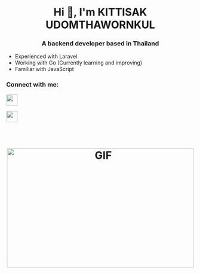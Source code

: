 <h1 align="center">Hi 👋, I'm KITTISAK UDOMTHAWORNKUL</h1>
<h3 align="center">A backend developer based in Thailand</h3>


* Experienced with Laravel <br>
* Working with Go (Currently learning and improving) <br>
* Familiar with JavaScript <br>

<h3>Connect with me:</h3>
<p align="left">
<a href="mailto:kid00345@hotmail.com"><img align="center" src="https://img.shields.io/badge/Microsoft_Outlook-0078D4?style=for-the-badge&logo=microsoft-outlook&logoColor=white" height="30"/></a>
</p>

<p align="left">
<a href="https://www.linkedin.com/in/kittisak-udomthawornkul-841791249"><img align="center" src="https://img.shields.io/badge/LinkedIn-0077B5?style=for-the-badge&logo=linkedin&logoColor=white" height="30"/></a>
</p>

<br>
<h1 align="center"><img align="middle" alt="GIF" src="https://github.com/abhisheknaiidu/abhisheknaiidu/blob/master/code.gif?raw=true" width="500" height="320" /></h1>

<!-- [![willianrod's wakatime stats](https://github-readme-stats.vercel.app/api/wakatime?username=ThisIsZuka)](https://github.com/anuraghazra/github-readme-stats) -->


<!-- [![willianrod's wakatime stats](https://github-readme-stats.vercel.app/api/wakatime?username=ThisIsZuka&layout=compact)] -->




<!--
**ThisIsZuka/ThisIsZuka** is a ✨ _special_ ✨ repository because its `README.md` (this file) appears on your GitHub profile.



Here are some ideas to get you started:

- 🔭 I’m currently working on ...
- 🌱 I’m currently learning ...
- 👯 I’m looking to collaborate on ...
- 🤔 I’m looking for help with ...
- 💬 Ask me about ...
- 📫 How to reach me: ...
- 😄 Pronouns: ...
- ⚡ Fun fact: ...
-->
